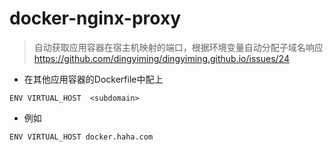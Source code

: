 # docker-nginx-proxy

> 自动获取应用容器在宿主机映射的端口，根据环境变量自动分配子域名响应
> https://github.com/dingyiming/dingyiming.github.io/issues/24


- 在其他应用容器的Dockerfile中配上

```
ENV VIRTUAL_HOST  <subdomain>
```

- 例如

```
ENV VIRTUAL_HOST docker.haha.com
```